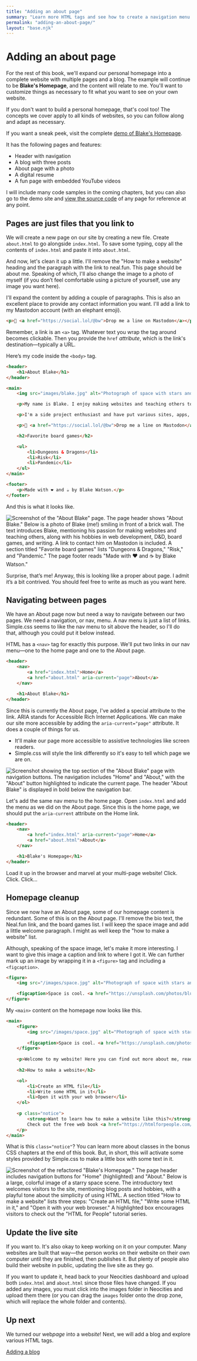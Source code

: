 ```yaml
---
title: "Adding an about page"
summary: "Learn more HTML tags and see how to create a navigation menu to link between webpages."
permalink: "adding-an-about-page/"
layout: "base.njk"
---
```


# Adding an about page

For the rest of this book, we'll expand our personal homepage into a complete website with multiple pages and a blog. The example will continue to be **Blake's Homepage**, and the content will relate to me. You'll want to customize things as necessary to fit what you want to see on your own website.

If you don't want to build a personal homepage, that's cool too! The concepts we cover apply to all kinds of websites, so you can follow along and adapt as necessary.

If you want a sneak peek, visit the complete [demo of Blake's Homepage](https://demo.htmlforpeople.com/).

It has the following pages and features:

- Header with navigation
- A blog with three posts
- About page with a photo
- A digital resume
- A fun page with embedded YouTube videos

I will include many code samples in the coming chapters, but you can also go to the demo site and [view the source code](https://perma.cc/3WP3-R9XL) of any page for reference at any point.

## Pages are just files that you link to

We will create a new page on our site by creating a new file. Create `about.html` to go alongside `index.html`. To save some typing, copy all the contents of `index.html` and paste it into `about.html`.

And now, let's clean it up a little. I'll remove the "How to make a website" heading and the paragraph with the link to neal.fun. This page should be about me. Speaking of which, I'll also change the image to a photo of myself (if you don’t feel comfortable using a picture of yourself, use any image you want here).

I'll expand the content by adding a couple of paragraphs. This is also an excellent place to provide any contact information you want. I'll add a link to my Mastodon account (with an elephant emoji).

```html
<p>🐘 <a href="https://social.lol/@bw">Drop me a line on Mastodon</a></p>
```

Remember, a link is an `<a>` tag. Whatever text you wrap the tag around becomes clickable. Then you provide the `href` _attribute_, which is the link's destination—typically a URL.

Here’s my code inside the `<body>` tag.

```html
<header>
	<h1>About Blake</h1>
</header>

<main>
	<img src="images/blake.jpg" alt="Photograph of space with stars and stardust.">

	<p>My name is Blake. I enjoy making websites and teaching others to do the same. I started writing an HTML web book because I think everyone should have a personal website and I want to show that you don't have to be a computer science graduate to make one.</p>

	<p>I'm a side project enthusiast and have put various sites, apps, and (bad) games into the world. My hobbies include web-related nerdery, D&D and board games, and writing. I like to participate in National Novel Writing Month, the annual novel-writing challenge</p>

	<p>🐘 <a href="https://social.lol/@bw">Drop me a line on Mastodon</a></p>

	<h2>Favorite board games</h2>

	<ul>
		<li>Dungeons & Dragons</li>
		<li>Risk</li>
		<li>Pandemic</li>
	</ul>
</main>  

<footer>
	<p>Made with ❤️ and ☕️ by Blake Watson.</p>
</footer>
```

And this is what it looks like.

![Screenshot of the "About Blake" page. The page header shows "About Blake." Below is a photo of Blake (me!) smiling in front of a brick wall. The text introduces Blake, mentioning his passion for making websites and teaching others, along with his hobbies in web development, D&D, board games, and writing. A link to contact him on Mastodon is included. A section titled "Favorite board games" lists "Dungeons & Dragons," "Risk," and "Pandemic." The page footer reads "Made with ❤️ and ☕ by Blake Watson."](/assets/img/adding-an-about-page-1.png)

Surprise, that’s me! Anyway, this is looking like a proper about page. I admit it’s a bit contrived. You should feel free to write as much as you want here. 

## Navigating between pages

We have an About page now but need a way to navigate between our two pages. We need a navigation, or nav, menu. A nav menu is just a list of links. Simple.css seems to like the nav menu to sit above the header, so I'll do that, although you could put it below instead.

HTML has a `<nav>` tag for exactly this purpose. We'll put two links in our nav menu—one to the home page and one to the About page.

```html
<header>
	<nav>
		<a href="index.html">Home</a>
		<a href="about.html" aria-current="page">About</a>
	</nav>

	<h1>About Blake</h1>
</header>
```

Since this is currently the About page, I've added a special attribute to the link. ARIA stands for Accessible Rich Internet Applications. We can make our site more accessible by adding the `aria-current="page"` attribute. It does a couple of things for us.

- It'll make our page more accessible to assistive technologies like screen readers.
- Simple.css will style the link differently so it's easy to tell which page we are on.

![Screenshot showing the top section of the "About Blake" page with navigation buttons. The navigation includes "Home" and "About," with the "About" button highlighted to indicate the current page. The header "About Blake" is displayed in bold below the navigation bar.](/assets/img/adding-an-about-page-2.png)

Let's add the same nav menu to the home page. Open `index.html` and add the menu as we did on the About page. Since this is the home page, we should put the `aria-current` attribute on the Home link.

```html
<header>
	<nav>
		<a href="index.html" aria-current="page">Home</a>
		<a href="about.html">About</a>
	</nav>

	<h1>Blake's Homepage</h1>
</header>
```

Load it up in the browser and marvel at your multi-page website! Click. Click. Click…

## Homepage cleanup

Since we now have an About page, some of our homepage content is redundant. Some of this is on the About page. I'll remove the bio text, the Neal.fun link, and the board games list. I will keep the space image and add a little welcome paragraph. I might as well keep the "how to make a website" list.

Although, speaking of the space image, let's make it more interesting. I want to give this image a caption and link to where I got it. We can further mark up an image by wrapping it in a `<figure>` tag and including a `<figcaption>`.

```html
<figure>
	<img src="/images/space.jpg" alt="Photograph of space with stars and stardust.">

	<figcaption>Space is cool. <a href="https://unsplash.com/photos/blue-and-purple-galaxy-digital-wallpaper-E0AHdsENmDg">Photo source</a></figcaption>
</figure>
```

My `<main>` content on the homepage now looks like this.

```html
<main>
	<figure>
		<img src="/images/space.jpg" alt="Photograph of space with stars and stardust.">
	
		<figcaption>Space is cool. <a href="https://unsplash.com/photos/blue-and-purple-galaxy-digital-wallpaper-E0AHdsENmDg">Photo source</a></figcaption>
	</figure>
	
	<p>Welcome to my website! Here you can find out more about me, read my very interesting and totally not contrived blog posts, and check out some of the fun hobbies I am into. It won't be long until you are wondering what sorcery I have used to create this mind-blowing, web-based experience. The answer is HTML.</p>
	
	<h2>How to make a website</h2>

	<ol>
		<li>Create an HTML file</li>
		<li>Write some HTML in it</li>
		<li>Open it with your web browser</li>
	</ol>
	
	<p class="notice">
		<strong>Want to learn how to make a website like this?</strong><br>
		Check out the free web book <a href="https://htmlforpeople.com/">HTML for People</a>. It's made for everyone and teaches you how to make a webpage in a friendly, approachable way.
	</p>
</main>
```

What is this `class="notice"`? You can learn more about classes in the bonus CSS chapters at the end of this book. But, in short, this will activate some styles provided by Simple.css to make a little box with some text in it.

![Screenshot of the refactored "Blake's Homepage." The page header includes navigation buttons for "Home" (highlighted) and "About." Below is a large, colorful image of a starry space scene. The introductory text welcomes visitors to the site, mentioning blog posts and hobbies, with a playful tone about the simplicity of using HTML. A section titled "How to make a website" lists three steps: "Create an HTML file," "Write some HTML in it," and "Open it with your web browser." A highlighted box encourages visitors to check out the "HTML for People" tutorial series.](/assets/img/adding-an-about-page-3.png)

## Update the live site

If you want to. It's also okay to keep working on it on your computer. Many websites are built that way—the person works on their website on their own computer until they are finished, then publishes it. But plenty of people also build their website in public, updating the live site as they go.

If you want to update it, head back to your Neocities dashboard and upload both `index.html` and `about.html` since those files have changed. If you added any images, you must click into the images folder in Neocities and upload them there (or you can drag the `images` folder onto the drop zone, which will replace the whole folder and contents).

## Up next

We turned our web*page* into a web*site*! Next, we will add a blog and explore various HTML tags.

[Adding a blog](/adding-a-blog)